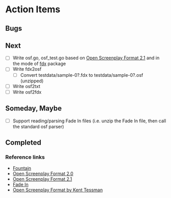 
# Action Items

## Bugs

## Next

+ [ ] Write osf.go, osf_test.go based on [Open Screenplay Format 2.1](https://github.com/severdia/Open-Screenplay-Format) and in the mode of [fdx](https://github.com/rsdoiel/fdx) package
+ [ ] Write fdx2osf
    + [ ] Convert testdata/sample-0?.fdx to testdata/sample-0?.osf (unzipped)
+ [ ] Write osf2txt
+ [ ] Write osf2fdx

## Someday, Maybe

+ [ ] Support reading/parsing Fade In files (i.e. unzip the Fade In file, then call the standard osf parser)

## Completed

### Reference links

+ [Fountain](https://fountain.io)
+ [Open Screenplay Format 2.0](https://sourceforge.net/projects/openscrfmt/)
+ [Open Screenplay Format 2.1](https://github.com/severdia/Open-Screenplay-Format)
+ [Fade In](https://www.fadeinpro.com)
+ [Open Screenplay Format by Kent Tessman](http://www.kenttessman.com/2012/02/open-screenplay-format/)

